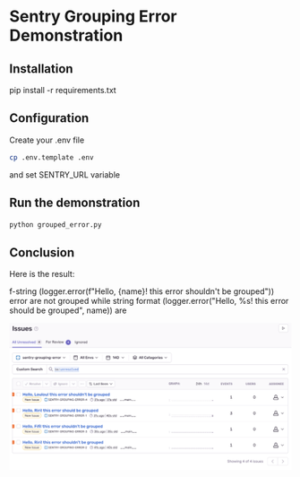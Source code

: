 # Sentry Grouping Error Demonstration

## Installation

pip install -r requirements.txt

## Configuration

Create your .env file

```sh
cp .env.template .env
```

and set SENTRY_URL variable

## Run the demonstration

```sh
python grouped_error.py
```

## Conclusion

Here is the result:

f-string (logger.error(f"Hello, {name}! this error shouldn't be grouped")) error are not grouped while string format (logger.error("Hello, %s! this error should be grouped", name)) are

    
![Sentry issues](sentry_result.png)
